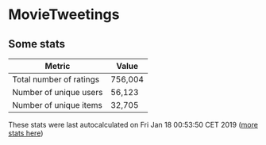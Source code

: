 # MovieTweetings
## Some stats

Metric | Value
--- | ---
Total number of ratings                 | 756,004
Number of unique users                  | 56,123
Number of unique items                  | 32,705
These stats were last autocalculated on Fri Jan 18 00:53:50 CET 2019  ([more stats here](./stats.md))

